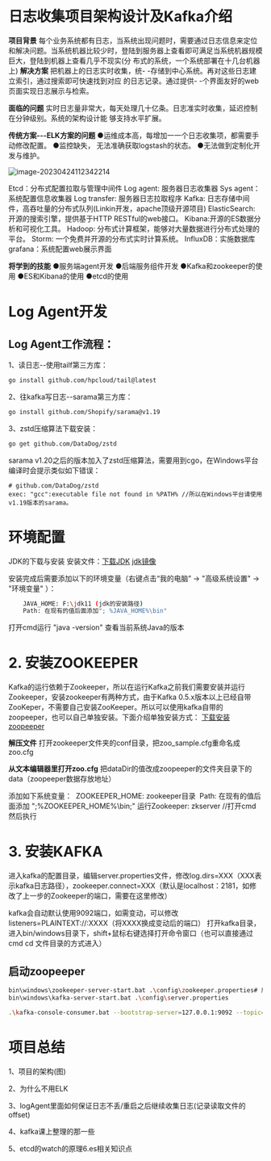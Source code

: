 # 日志收集项目架构设计及Kafka介绍
**项目背景**
每个业务系统都有日志，当系统出现问题时，需要通过日志信息来定位和解决问题。当系统机器比较少时，登陆到服务器上查看即可满足当系统机器规模巨大，登陆到机器上查看几乎不现实(分 布式的系统，一个系统部署在十几台机器上)
**解决方案**
把机器上的日志实时收集，统- -存储到中心系统。再对这些日志建立索引，通过搜索即可快速找到对应
的日志记录。通过提供- -个界面友好的web页面实现日志展示与检索。

**面临的问题**
实时日志量非常大，每天处理几十亿条。日志准实时收集，延迟控制在分钟级别。系统的架构设计能
够支持水平扩展。

**传统方案---ELK方案的问题**
●运维成本高，每增加一一个日志收集项，都需要手动修改配置。
●监控缺失， 无法准确获取logstash的状态。
●无法做到定制化开发与维护。

![image-20230424112342214](./assets/image-20230424112342214.png)

Etcd：分布式配置拉取与管理中间件
Log agent: 服务器日志收集器			Sys agent：系统配置信息收集器			Log transfer: 服务器日志拉取程序
Kafka: 日志存储中间件，高吞吐量的分布式队列(Linkin开发，apache顶级开源项目) 
ElasticSearch: 开源的搜索引擎，提供基于HTTP RESTful的web接口。
Kibana:开源的ES数据分析和可视化工具。
Hadoop: 分布式计算框架，能够对大量数据进行分布式处理的平台。
Storm: 一个免费并开源的分布式实时计算系统。
InfluxDB：实施数据库					grafana：系统配置web展示界面

**将学到的技能**
●服务端agent开发
●后端服务组件开发
●Kafka和zookeeper的使用
●ES和Kibana的使用
●etcd的使用



# Log Agent开发
## Log Agent工作流程：
1、读日志--使用tailf第三方库：

```sh
go install github.com/hpcloud/tail@latest
```

2、往kafka写日志--sarama第三方库：

```sh
go install github.com/Shopify/sarama@v1.19
```

3、zstd压缩算法下载安装：

```sh
go get github.com/DataDog/zstd
```

sarama v1.20之后的版本加入了zstd压缩算法，需要用到cgo，在Windows平台编译时会提示类似如下错误：

```shell
# github.com/DataDog/zstd
exec: "gcc":executable file not found in %PATH% //所以在Windows平台请使用v1.19版本的sarama。
```



# 环境配置

JDK的下载与安装
安装文件：[下载JDK](http://www.oracle.com/technetwork/java/javase/downloads/index.html )
[jdk镜像](https://repo.huaweicloud.com/java/jdk/)

安装完成后需要添加以下的环境变量（右键点击“我的电脑” -> "高级系统设置" -> "环境变量" ）：

```sh
	JAVA_HOME: F:\jdk11 (jdk的安装路径)
	Path: 在现有的值后面添加"; %JAVA_HOME%\bin"
```

打开cmd运行 "java -version" 查看当前系统Java的版本

# 2. 安装ZOOKEEPER

Kafka的运行依赖于Zookeeper，所以在运行Kafka之前我们需要安装并运行Zookeeper，安装zookeeper有两种方式，由于Kafka 0.5.x版本以上已经自带ZooKeper，不需要自己安装ZooKeeper。所以可以使用kafka自带的zoopeeper，也可以自己单独安装。下面介绍单独安装方式：
[下载安装zoopeeper](http://www.apache.org/dyn/closer.cgi/zookeeper/)

**解压文件**
打开zookeeper文件夹的conf目录，把zoo_sample.cfg重命名成zoo.cfg

**从文本编辑器里打开zoo.cfg**
把dataDir的值改成zoopeeper的文件夹目录下的data（zoopeeper数据存放地址）

添加如下系统变量：
	​ ZOOKEEPER_HOME: zookeeper目录
	​ Path: 在现有的值后面添加 ";%ZOOKEEPER_HOME%\bin;"
运行Zookeeper:  zkserver //打开cmd然后执行

# 3. 安装KAFKA
进入kafka的配置目录，编辑server.properties文件，修改log.dirs=XXX（XXX表示kafka日志路径），zookeeper.connect=XXX（默认是localhost：2181，如修改了上一步的Zookeeper的端口，需要在这里修改）

kafka会自动默认使用9092端口，如需变动，可以修改listeners=PLAINTEXT://:XXXX（将XXXX换成变动后的端口）
打开kafka目录，进入bin/windows目录下，shift+鼠标右键选择打开命令窗口（也可以直接通过cmd cd 文件目录的方式进入）

## 启动zoopeeper
```bash
bin\windows\zookeeper-server-start.bat .\config\zookeeper.properties# 启动kafka
bin\windows\kafka-server-start.bat .\config\server.properties

.\kafka-console-consumer.bat --bootstrap-server=127.0.0.1:9092 --topic=web_log --from-beginning //消费日志，打印在终端
```



# **项目总结**

1、项目的架构(图)

2、为什么不用ELK

3、logAgent里面如何保证日志不丢/重启之后继续收集日志(记录读取文件的offset)

4、kafka课上整理的那一些

5、etcd的watch的原理6.es相关知识点
